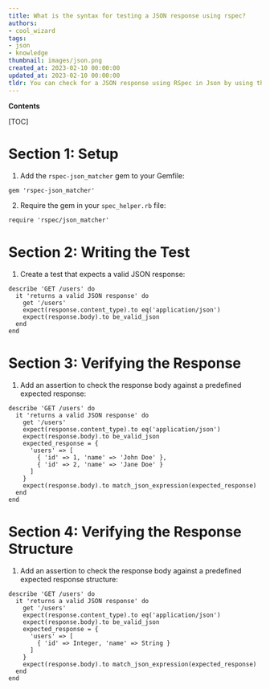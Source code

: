 ```yaml
---
title: What is the syntax for testing a JSON response using rspec?
authors:
- cool_wizard
tags:
- json
- knowledge
thumbnail: images/json.png
created_at: 2023-02-10 00:00:00
updated_at: 2023-02-10 00:00:00
tldr: You can check for a JSON response using RSpec in Json by using the `expect(response.body).to be\_json` matcher.
---
```


**Contents**

[TOC]

# Section 1: Setup

1. Add the `rspec-json_matcher` gem to your Gemfile:
```
gem 'rspec-json_matcher'
```

2. Require the gem in your `spec_helper.rb` file:
```
require 'rspec/json_matcher'
```

# Section 2: Writing the Test

1. Create a test that expects a valid JSON response:
```
describe 'GET /users' do
  it 'returns a valid JSON response' do
    get '/users'
    expect(response.content_type).to eq('application/json')
    expect(response.body).to be_valid_json
  end
end
```

# Section 3: Verifying the Response

1. Add an assertion to check the response body against a predefined expected response:
```
describe 'GET /users' do
  it 'returns a valid JSON response' do
    get '/users'
    expect(response.content_type).to eq('application/json')
    expect(response.body).to be_valid_json
    expected_response = {
      'users' => [
        { 'id' => 1, 'name' => 'John Doe' },
        { 'id' => 2, 'name' => 'Jane Doe' }
      ]
    }
    expect(response.body).to match_json_expression(expected_response)
  end
end
```

# Section 4: Verifying the Response Structure

1. Add an assertion to check the response body against a predefined expected response structure:
```
describe 'GET /users' do
  it 'returns a valid JSON response' do
    get '/users'
    expect(response.content_type).to eq('application/json')
    expect(response.body).to be_valid_json
    expected_response = {
      'users' => [
        { 'id' => Integer, 'name' => String }
      ]
    }
    expect(response.body).to match_json_expression(expected_response)
  end
end
```
